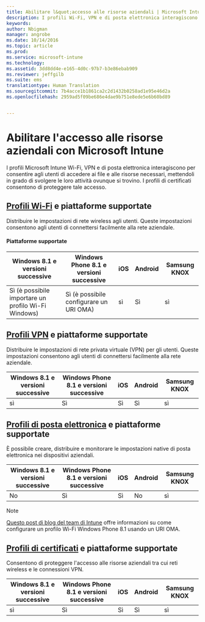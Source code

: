 ```yaml
---
title: Abilitare l&quot;accesso alle risorse aziendali | Microsoft Intune
description: I profili Wi-Fi, VPN e di posta elettronica interagiscono per consentire agli utenti di accedere ai file e alle risorse necessari.
keywords: 
author: Nbigman
manager: angrobe
ms.date: 10/14/2016
ms.topic: article
ms.prod: 
ms.service: microsoft-intune
ms.technology: 
ms.assetid: 3dd8dd4e-e165-4d0c-97b7-b3e86ebab909
ms.reviewer: jeffgilb
ms.suite: ems
translationtype: Human Translation
ms.sourcegitcommit: 7b4acce1b1861ca2c2d1432b0258ad1e95e46d2a
ms.openlocfilehash: 2959ad5f09be686e4dae9b751e8ede5e6b60bd89


---
```


# Abilitare l'accesso alle risorse aziendali con Microsoft Intune
I profili Microsoft Intune Wi-Fi, VPN e di posta elettronica interagiscono per consentire agli utenti di accedere ai file e alle risorse necessari, mettendoli in grado di svolgere le loro attività ovunque si trovino. I profili di certificati consentono di proteggere tale accesso.

## [Profili Wi-Fi](wi-fi-connections-in-microsoft-intune.md) e piattaforme supportate

Distribuire le impostazioni di rete wireless agli utenti. Queste impostazioni consentono agli utenti di connettersi facilmente alla rete aziendale.
#### Piattaforme supportate

|Windows 8.1 e versioni successive|Windows Phone 8.1 e versioni successive|iOS|Android|Samsung KNOX|
|---------------------|---------------------------|---|-------|------------|
|Sì (è possibile importare un profilo Wi-Fi Windows)|Sì (è possibile configurare un URI OMA) |sì|Sì|sì|

## [Profili VPN](vpn-connections-in-microsoft-intune.md) e piattaforme supportate
Distribuire le impostazioni di rete privata virtuale (VPN) per gli utenti. Queste impostazioni consentono agli utenti di connettersi facilmente alla rete aziendale.

|Windows 8.1 e versioni successive|Windows Phone 8.1 e versioni successive|iOS|Android|Samsung KNOX|
|---------------------|---------------------------|---|-------|------------|
|sì|Sì|Sì|Sì|sì|

## [Profili di posta elettronica](configure-access-to-corporate-email-using-email-profiles-with-microsoft-intune.md) e piattaforme supportate
È possibile creare, distribuire e monitorare le impostazioni native di posta elettronica nei dispositivi aziendali.

|Windows 8.1 e versioni successive|Windows Phone 8.1 e versioni successive|iOS|Android|Samsung KNOX|
|---------------------|---------------------------|---|-------|------------|
|No|Sì|Sì|No|sì|
> [!NOTE]
> [Questo post di blog del team di Intune](https://blogs.technet.microsoft.com/enterprisemobility/2015/02/19/using-oma-uri-to-create-custom-wi-fi-profiles-for-windows-phone-8-1/) offre informazioni su come configurare un profilo Wi-Fi Windows Phone 8.1 usando un URI OMA.

## [Profili di certificati](secure-resource-access-with-certificate-profiles.md) e piattaforme supportate
Consentono di proteggere l'accesso alle risorse aziendali tra cui reti wireless e le connessioni VPN.

|Windows 8.1 e versioni successive|Windows Phone 8.1 e versioni successive|iOS|Android|Samsung KNOX|
|---------------------|---------------------------|---|-------|------------|
|sì|Sì|Sì|Sì|sì|



<!--HONumber=Oct16_HO2-->


